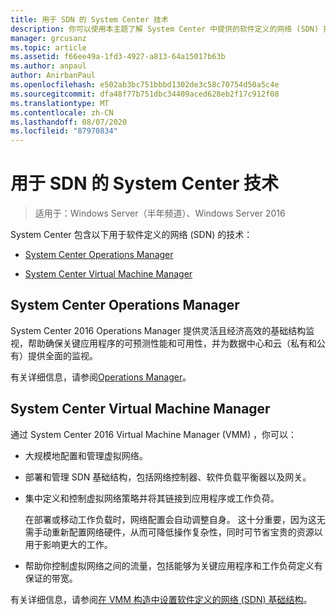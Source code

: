 ```yaml
---
title: 用于 SDN 的 System Center 技术
description: 你可以使用本主题了解 System Center 中提供的软件定义的网络 (SDN) 技术。
manager: grcusanz
ms.topic: article
ms.assetid: f66ee49a-1fd3-4927-a813-64a15017b63b
ms.author: anpaul
author: AnirbanPaul
ms.openlocfilehash: e502ab3bc751bbbd1302de3c58c70754d50a5c4e
ms.sourcegitcommit: dfa48f77b751dbc34409aced628eb2f17c912f08
ms.translationtype: MT
ms.contentlocale: zh-CN
ms.lasthandoff: 08/07/2020
ms.locfileid: "87970834"
---
```

# <a name="system-center-technologies-for-sdn"></a>用于 SDN 的 System Center 技术

>适用于：Windows Server（半年频道）、Windows Server 2016

System Center 包含以下用于软件定义的网络 (SDN) 的技术：

-   [System Center Operations Manager](#bkmk_scom)

-   [System Center Virtual Machine Manager](#bkmk_scvmm)


## <a name="system-center-operations-manager"></a><a name="bkmk_scom"></a>System Center Operations Manager
System Center 2016 Operations Manager 提供灵活且经济高效的基础结构监视，帮助确保关键应用程序的可预测性能和可用性，并为数据中心和云（私有和公有）提供全面的监视。

有关详细信息，请参阅[Operations Manager](https://technet.microsoft.com/library/hh205987.aspx)。

## <a name="system-center-virtual-machine-manager"></a><a name="bkmk_scvmm"></a>System Center Virtual Machine Manager
通过 System Center 2016 Virtual Machine Manager (VMM) ，你可以：

- 大规模地配置和管理虚拟网络。
- 部署和管理 SDN 基础结构，包括网络控制器、软件负载平衡器以及网关。
- 集中定义和控制虚拟网络策略并将其链接到应用程序或工作负荷。

  在部署或移动工作负载时，网络配置会自动调整自身。 这十分重要，因为这无需手动重新配置网络硬件，从而可降低操作复杂性，同时可节省宝贵的资源以用于影响更大的工作。
- 帮助你控制虚拟网络之间的流量，包括能够为关键应用程序和工作负荷定义有保证的带宽。


有关详细信息，请参阅[在 VMM 构造中设置软件定义的网络 (SDN) 基础结构](https://technet.microsoft.com/system-center-docs/vmm/scenario/sdn-overview)。


